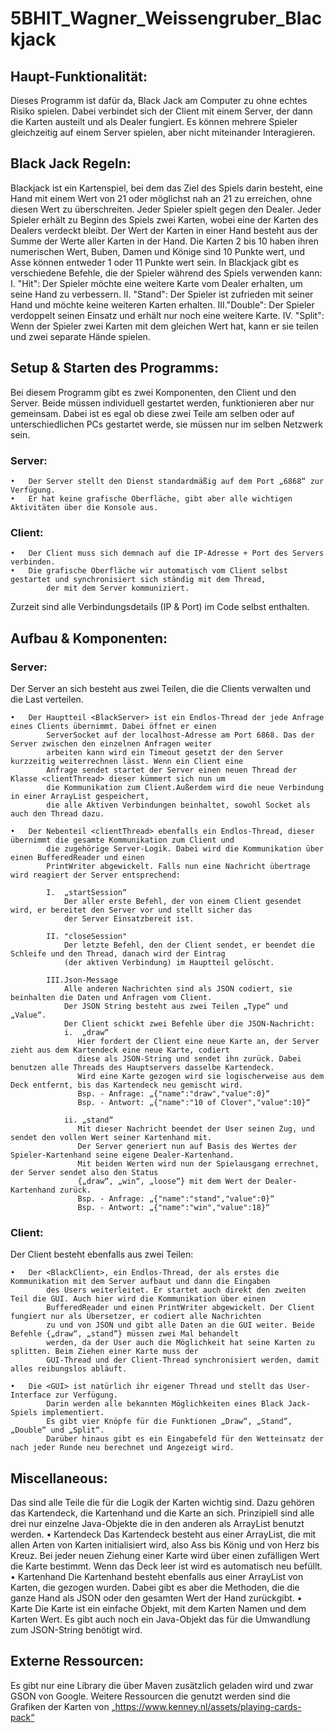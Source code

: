 # 5BHIT_Wagner_Weissengruber_Blackjack



## Haupt-Funktionalität:
Dieses Programm ist dafür da, Black Jack am Computer zu ohne echtes Risiko spielen.
Dabei verbindet sich der Client mit einem Server, der dann die Karten austeilt und als Dealer fungiert.
Es können mehrere Spieler gleichzeitig auf einem Server spielen, aber nicht miteinander Interagieren.

## Black Jack Regeln:
Blackjack ist ein Kartenspiel, bei dem das Ziel des Spiels darin besteht, eine Hand mit einem Wert von 21 oder möglichst nah an 21 zu erreichen, ohne diesen Wert zu überschreiten. Jeder Spieler spielt gegen den Dealer. Jeder Spieler erhält zu Beginn des Spiels zwei Karten, wobei eine der Karten des Dealers verdeckt bleibt. Der Wert der Karten in einer Hand besteht aus der Summe der Werte aller Karten in der Hand. Die Karten 2 bis 10 haben ihren numerischen Wert, Buben, Damen und Könige sind 10 Punkte wert, und Asse können entweder 1 oder 11 Punkte wert sein.
In Blackjack gibt es verschiedene Befehle, die der Spieler während des Spiels verwenden kann:
    I.	"Hit": Der Spieler möchte eine weitere Karte vom Dealer erhalten, um seine Hand zu verbessern.
    II.	"Stand": Der Spieler ist zufrieden mit seiner Hand und möchte keine weiteren Karten erhalten.
    III."Double": Der Spieler verdoppelt seinen Einsatz und erhält nur noch eine weitere Karte.
    IV.	"Split": Wenn der Spieler zwei Karten mit dem gleichen Wert hat, kann er sie teilen und zwei separate Hände spielen.

## Setup & Starten des Programms:
Bei diesem Programm gibt es zwei Komponenten, den Client und den Server. Beide müssen individuell gestartet werden, funktionieren aber nur gemeinsam. Dabei ist es egal ob diese zwei Teile am selben oder auf unterschiedlichen PCs gestartet werde, sie müssen nur im selben Netzwerk sein.
### Server:
    •	Der Server stellt den Dienst standardmäßig auf dem Port „6868“ zur Verfügung.
    •	Er hat keine grafische Oberfläche, gibt aber alle wichtigen Aktivitäten über die Konsole aus.
### Client:
    •	Der Client muss sich demnach auf die IP-Adresse + Port des Servers verbinden.
    •	Die grafische Oberfläche wir automatisch vom Client selbst gestartet und synchronisiert sich ständig mit dem Thread, 
            der mit dem Server kommuniziert.
Zurzeit sind alle Verbindungsdetails (IP & Port) im Code selbst enthalten.
 
## Aufbau & Komponenten:
### Server:
Der Server an sich besteht aus zwei Teilen, die die Clients verwalten und die Last verteilen.

    •	Der Hauptteil <BlackServer> ist ein Endlos-Thread der jede Anfrage eines Clients übernimmt. Dabei öffnet er einen
            ServerSocket auf der localhost-Adresse am Port 6868. Das der Server zwischen den einzelnen Anfragen weiter
            arbeiten kann wird ein Timeout gesetzt der den Server kurzzeitig weiterrechnen lässt. Wenn ein Client eine
            Anfrage sendet startet der Server einen neuen Thread der Klasse <clientThread> dieser kümmert sich nun um 
            die Kommunikation zum Client.Außerdem wird die neue Verbindung in einer ArrayList gespeichert, 
            die alle Aktiven Verbindungen beinhaltet, sowohl Socket als auch den Thread dazu.

    •	Der Nebenteil <clientThread> ebenfalls ein Endlos-Thread, dieser übernimmt die gesamte Kommunikation zum Client und 
            die zugehörige Server-Logik. Dabei wird die Kommunikation über einen BufferedReader und einen 
            PrintWriter abgewickelt. Falls nun eine Nachricht übertrage wird reagiert der Server entsprechend:

            I.  „startSession“
                Der aller erste Befehl, der von einem Client gesendet wird, er bereitet den Server vor und stellt sicher das 
                der Server Einsatzbereit ist.

            II. "closeSession"
                Der letzte Befehl, den der Client sendet, er beendet die Schleife und den Thread, danach wird der Eintrag 
                (der aktiven Verbindung) im Hauptteil gelöscht.

            III.Json-Message
                Alle anderen Nachrichten sind als JSON codiert, sie beinhalten die Daten und Anfragen vom Client. 
                Der JSON String besteht aus zwei Teilen „Type“ und „Value“.
                Der Client schickt zwei Befehle über die JSON-Nachricht:
                i.	„draw“
                   Hier fordert der Client eine neue Karte an, der Server zieht aus dem Kartendeck eine neue Karte, codiert 
                   diese als JSON-String und sendet ihn zurück. Dabei benutzen alle Threads des Hauptservers dasselbe Kartendeck.
                   Wird eine Karte gezogen wird sie logischerweise aus dem Deck entfernt, bis das Kartendeck neu gemischt wird.
                   Bsp. - Anfrage: „{"name":"draw","value":0}“
                   Bsp. - Antwort: „{"name":"10 of Clover","value":10}“

                ii.	„stand“
                   Mit dieser Nachricht beendet der User seinen Zug, und sendet den vollen Wert seiner Kartenhand mit. 
                   Der Server generiert nun auf Basis des Wertes der Spieler-Kartenhand seine eigene Dealer-Kartenhand. 
                   Mit beiden Werten wird nun der Spielausgang errechnet, der Server sendet also den Status 
                   {„draw“, „win“, „loose“} mit dem Wert der Dealer-Kartenhand zurück.
                   Bsp. - Anfrage: „{"name":"stand","value":0}“
                   Bsp. - Antwort: „{"name":"win","value":18}“



### Client:
Der Client besteht ebenfalls aus zwei Teilen:

    •	Der <BlackClient>, ein Endlos-Thread, der als erstes die Kommunikation mit dem Server aufbaut und dann die Eingaben
            des Users weiterleitet. Er startet auch direkt den zweiten Teil die GUI. Auch hier wird die Kommunikation über einen
            BufferedReader und einen PrintWriter abgewickelt. Der Client fungiert nur als Übersetzer, er codiert alle Nachrichten
            zu und von JSON und gibt alle Daten an die GUI weiter. Beide Befehle {„draw“, „stand“} müssen zwei Mal behandelt
            werden, da der User auch die Möglichkeit hat seine Karten zu splitten. Beim Ziehen einer Karte muss der
            GUI-Thread und der Client-Thread synchronisiert werden, damit alles reibungslos abläuft.

    •	Die <GUI> ist natürlich ihr eigener Thread und stellt das User-Interface zur Verfügung.
            Darin werden alle bekannten Möglichkeiten eines Black Jack-Spiels implementiert. 
            Es gibt vier Knöpfe für die Funktionen „Draw“, „Stand“, „Double“ und „Split“. 
            Darüber hinaus gibt es ein Eingabefeld für den Wetteinsatz der nach jeder Runde neu berechnet und Angezeigt wird.

## Miscellaneous:
Das sind alle Teile die für die Logik der Karten wichtig sind. Dazu gehören das Kartendeck, die Kartenhand und die Karte an sich. Prinzipiell sind alle drei nur einzelne Java-Objekte die in den anderen als ArrayList benutzt werden.
    •  	Kartendeck
        Das Kartendeck besteht aus einer ArrayList, die mit allen Arten von Karten initialisiert wird, also Ass bis König und von Herz bis Kreuz. Bei jeder neuen Ziehung einer Karte wird über einen zufälligen Wert die Karte bestimmt. Wenn das Deck leer ist wird es automatisch neu befüllt. 
    •	Kartenhand
        Die Kartenhand besteht ebenfalls aus einer ArrayList von Karten, die gezogen wurden. Dabei gibt es aber die Methoden, die die ganze Hand als JSON oder den gesamten Wert der Hand zurückgibt.
    •	Karte
        Die Karte ist ein einfache Objekt, mit dem Karten Namen und dem Karten Wert.
Es gibt auch noch ein Java-Objekt <JsonObj> das für die Umwandlung zum JSON-String benötigt wird.

## Externe Ressourcen:
Es gibt nur eine Library die über Maven zusätzlich geladen wird und zwar GSON von Google.
Weitere Ressourcen die genutzt werden sind die Grafiken der Karten von „https://www.kenney.nl/assets/playing-cards-pack“

